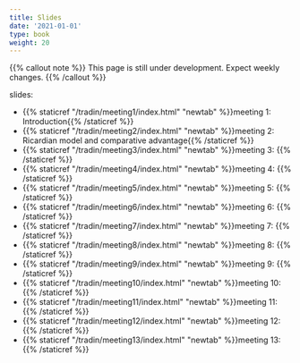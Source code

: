 ```yaml
---
title: Slides
date: '2021-01-01'
type: book
weight: 20
---
```


{{% callout note %}} This page is still under development. Expect weekly changes. {{% /callout %}}

slides:

- {{% staticref "/tradin/meeting1/index.html" "newtab" %}}meeting 1: Introduction{{% /staticref %}}
- {{% staticref "/tradin/meeting2/index.html" "newtab" %}}meeting 2: Ricardian model and comparative advantage{{% /staticref %}}
- {{% staticref "/tradin/meeting3/index.html" "newtab" %}}meeting 3: {{% /staticref %}}
- {{% staticref "/tradin/meeting4/index.html" "newtab" %}}meeting 4: {{% /staticref %}}
- {{% staticref "/tradin/meeting5/index.html" "newtab" %}}meeting 5: {{% /staticref %}}
- {{% staticref "/tradin/meeting6/index.html" "newtab" %}}meeting 6: {{% /staticref %}}
- {{% staticref "/tradin/meeting7/index.html" "newtab" %}}meeting 7: {{% /staticref %}}
- {{% staticref "/tradin/meeting8/index.html" "newtab" %}}meeting 8: {{% /staticref %}}
- {{% staticref "/tradin/meeting9/index.html" "newtab" %}}meeting 9: {{% /staticref %}}
- {{% staticref "/tradin/meeting10/index.html" "newtab" %}}meeting 10: {{% /staticref %}}
- {{% staticref "/tradin/meeting11/index.html" "newtab" %}}meeting 11: {{% /staticref %}}
- {{% staticref "/tradin/meeting12/index.html" "newtab" %}}meeting 12: {{% /staticref %}}
- {{% staticref "/tradin/meeting13/index.html" "newtab" %}}meeting 13: {{% /staticref %}}